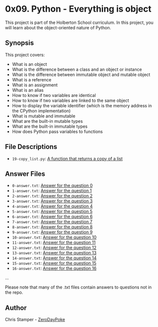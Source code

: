 # 0x09. Python - Everything is object

This project is part of the Holberton School curriculum. In this project, you will learn about the object-oriented nature of Python.

## Synopsis

This project covers:

- What is an object
- What is the difference between a class and an object or instance
- What is the difference between immutable object and mutable object
- What is a reference
- What is an assignment
- What is an alias
- How to know if two variables are identical
- How to know if two variables are linked to the same object
- How to display the variable identifier (which is the memory address in the CPython implementation)
- What is mutable and immutable
- What are the built-in mutable types
- What are the built-in immutable types
- How does Python pass variables to functions

## File Descriptions

- `19-copy_list.py`: [A function that returns a copy of a list](https://github.com/ZeroDayPoke/holbertonschool-higher_level_programming/blob/master/0x09-python-everything_is_object/19-copy_list.py)

## Answer Files

- `0-answer.txt`: [Answer for the question 0](https://github.com/ZeroDayPoke/holbertonschool-higher_level_programming/blob/master/0x09-python-everything_is_object/0-answer.txt)
- `1-answer.txt`: [Answer for the question 1](https://github.com/ZeroDayPoke/holbertonschool-higher_level_programming/blob/master/0x09-python-everything_is_object/1-answer.txt)
- `2-answer.txt`: [Answer for the question 2](https://github.com/ZeroDayPoke/holbertonschool-higher_level_programming/blob/master/0x09-python-everything_is_object/2-answer.txt)
- `3-answer.txt`: [Answer for the question 3](https://github.com/ZeroDayPoke/holbertonschool-higher_level_programming/blob/master/0x09-python-everything_is_object/3-answer.txt)
- `4-answer.txt`: [Answer for the question 4](https://github.com/ZeroDayPoke/holbertonschool-higher_level_programming/blob/master/0x09-python-everything_is_object/4-answer.txt)
- `5-answer.txt`: [Answer for the question 5](https://github.com/ZeroDayPoke/holbertonschool-higher_level_programming/blob/master/0x09-python-everything_is_object/5-answer.txt)
- `6-answer.txt`: [Answer for the question 6](https://github.com/ZeroDayPoke/holbertonschool-higher_level_programming/blob/master/0x09-python-everything_is_object/6-answer.txt)
- `7-answer.txt`: [Answer for the question 7](https://github.com/ZeroDayPoke/holbertonschool-higher_level_programming/blob/master/0x09-python-everything_is_object/7-answer.txt)
- `8-answer.txt`: [Answer for the question 8](https://github.com/ZeroDayPoke/holbertonschool-higher_level_programming/blob/master/0x09-python-everything_is_object/8-answer.txt)
- `9-answer.txt`: [Answer for the question 9](https://github.com/ZeroDayPoke/holbertonschool-higher_level_programming/blob/master/0x09-python-everything_is_object/9-answer.txt)
- `10-answer.txt`: [Answer for the question 10](https://github.com/ZeroDayPoke/holbertonschool-higher_level_programming/blob/master/0x09-python-everything_is_object/10-answer.txt)
- `11-answer.txt`: [Answer for the question 11](https://github.com/ZeroDayPoke/holbertonschool-higher_level_programming/blob/master/0x09-python-everything_is_object/11-answer.txt)
- `12-answer.txt`: [Answer for the question 12](https://github.com/ZeroDayPoke/holbertonschool-higher_level_programming/blob/master/0x09-python-everything_is_object/12-answer.txt)
- `13-answer.txt`: [Answer for the question 13](https://github.com/ZeroDayPoke/holbertonschool-higher_level_programming/blob/master/0x09-python-everything_is_object/13-answer.txt)
- `14-answer.txt`: [Answer for the question 14](https://github.com/ZeroDayPoke/holbertonschool-higher_level_programming/blob/master/0x09-python-everything_is_object/14-answer.txt)
- `15-answer.txt`: [Answer for the question 15](https://github.com/ZeroDayPoke/holbertonschool-higher_level_programming/blob/master/0x09-python-everything_is_object/15-answer.txt)
- `16-answer.txt`: [Answer for the question 16](https://github.com/ZeroDayPoke/holbertonschool-higher_level_programming/blob/master/0x09-python-everything_is_object/16-answer.txt)

...

Please note that many of the .txt files contain answers to questions not in the repo.

## Author

Chris Stamper - [ZeroDayPoke](https://github.com/ZeroDayPoke)
